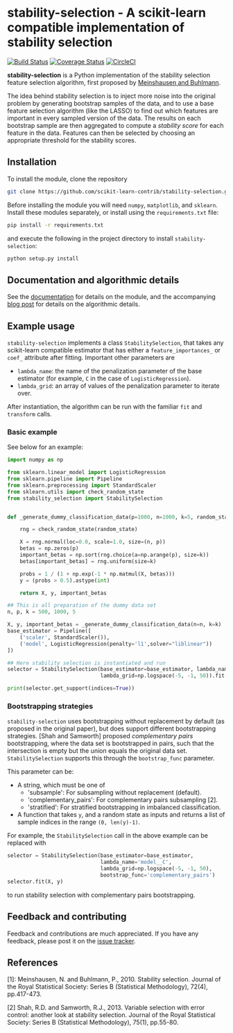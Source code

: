 # stability-selection - A scikit-learn compatible implementation of stability selection

[![Build Status](https://travis-ci.org/scikit-learn-contrib/stability-selection.svg?branch=master)](https://travis-ci.org/scikit-learn-contrib/stability-selection)
[![Coverage Status](https://coveralls.io/repos/github/scikit-learn-contrib/stability-selection/badge.svg?branch=master)](https://coveralls.io/github/scikit-learn-contrib/stability-selection?branch=master)
[![CircleCI](https://circleci.com/gh/scikit-learn-contrib/stability-selection.svg?style=svg)](https://circleci.com/gh/scikit-learn-contrib/stability-selection)

**stability-selection** is a Python implementation of the stability selection feature selection algorithm, first proposed by [Meinshausen and Buhlmann](https://stat.ethz.ch/~nicolai/stability.pdf). 

The idea behind stability selection is to inject more noise into the original problem by generating bootstrap samples of the data, and to use a base feature selection algorithm (like the LASSO) to find out which features are important in every sampled version of the data. The results on each bootstrap sample are then aggregated to compute a *stability score* for each feature in the data. Features can then be selected by choosing an appropriate threshold for the stability scores.

## Installation

To install the module, clone the repository
```bash
git clone https://github.com/scikit-learn-contrib/stability-selection.git
```
Before installing the module you will need `numpy`, `matplotlib`, and `sklearn`. Install these modules separately, or install using the `requirements.txt` file:
```bash
pip install -r requirements.txt
```
and execute the following in the project directory to install `stability-selection`:
```bash
python setup.py install
```

## Documentation and algorithmic details

See the [documentation](https://thuijskens.github.io/stability-selection/docs/index.html) for details on the module, and the accompanying [blog post](https://thuijskens.github.io/2018/07/25/stability-selection/) for details on the algorithmic details.

## Example usage

`stability-selection` implements a class `StabilitySelection`, that takes any scikit-learn compatible estimator that has either a ``feature_importances_`` or ``coef_`` attribute after fitting. Important other parameters are

- `lambda_name`: the name of the penalization parameter of the base estimator (for example, `C` in the case of `LogisticRegression`).
- `lambda_grid`: an array of values of the penalization parameter to iterate over.

After instantiation, the algorithm can be run with the familiar `fit` and `transform` calls.

### Basic example
See below for an example:
```python
import numpy as np

from sklearn.linear_model import LogisticRegression
from sklearn.pipeline import Pipeline
from sklearn.preprocessing import StandardScaler
from sklearn.utils import check_random_state
from stability_selection import StabilitySelection


def _generate_dummy_classification_data(p=1000, n=1000, k=5, random_state=123321):

    rng = check_random_state(random_state)

    X = rng.normal(loc=0.0, scale=1.0, size=(n, p))
    betas = np.zeros(p)
    important_betas = np.sort(rng.choice(a=np.arange(p), size=k))
    betas[important_betas] = rng.uniform(size=k)

    probs = 1 / (1 + np.exp(-1 * np.matmul(X, betas)))
    y = (probs > 0.5).astype(int)

    return X, y, important_betas

## This is all preparation of the dummy data set
n, p, k = 500, 1000, 5

X, y, important_betas = _generate_dummy_classification_data(n=n, k=k)
base_estimator = Pipeline([
    ('scaler', StandardScaler()),
    ('model', LogisticRegression(penalty='l1',solver="liblinear"))
])

## Here stability selection is instantiated and run
selector = StabilitySelection(base_estimator=base_estimator, lambda_name='model__C',
                              lambda_grid=np.logspace(-5, -1, 50)).fit(X, y)

print(selector.get_support(indices=True))
```

### Bootstrapping strategies

`stability-selection` uses bootstrapping without replacement by default (as proposed in the original paper), but does support different bootstrapping strategies. [Shah and Samworth] proposed *complementary pairs* bootstrapping, where the data set is bootstrapped in pairs, such that the intersection is empty but the union equals the original data set. `StabilitySelection` supports this through the `bootstrap_func` parameter.

This parameter can be:
- A string, which must be one of
    - 'subsample': For subsampling without replacement (default).
    - 'complementary_pairs': For complementary pairs subsampling [2].
    - 'stratified': For stratified bootstrapping in imbalanced
       classification.
- A function that takes `y`, and a random state
  as inputs and returns a list of sample indices in the range
  `(0, len(y)-1)`. 

For example, the `StabilitySelection` call in the above example can be replaced with 
```python
selector = StabilitySelection(base_estimator=base_estimator,
                              lambda_name='model__C',
                              lambda_grid=np.logspace(-5, -1, 50),
                              bootstrap_func='complementary_pairs')
selector.fit(X, y)
```
to run stability selection with complementary pairs bootstrapping.

## Feedback and contributing

Feedback and contributions are much appreciated. If you have any feedback, please post it on the [issue tracker](https://github.com/scikit-learn-contrib/stability-selection/issues). 

## References

[1]: Meinshausen, N. and Buhlmann, P., 2010. Stability selection. Journal of the Royal Statistical Society:
    Series B (Statistical Methodology), 72(4), pp.417-473.
    
[2] Shah, R.D. and Samworth, R.J., 2013. Variable selection with
   error control: another look at stability selection. Journal
   of the Royal Statistical Society: Series B (Statistical Methodology),
    75(1), pp.55-80.
